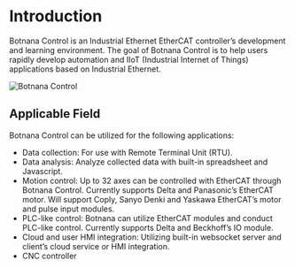 # Introduction

Botnana Control is an Industrial Ethernet EtherCAT controller’s development and learning environment. 
The goal of Botnana Control is to help users rapidly develop automation 
and IIoT (Industrial Internet of Things) applications based on Industrial Ethernet.

![Botnana Control](./botnana-a2-in-box.png)

## Applicable Field

Botnana Control can be utilized for the following applications:

* Data collection: For use with Remote Terminal Unit (RTU).
* Data analysis: Analyze collected data with built-in spreadsheet and Javascript.
* Motion control: Up to 32 axes can be controlled with EtherCAT through Botnana Control. Currently supports Delta and Panasonic’s EtherCAT motor.
 Will support Coply, Sanyo Denki and Yaskawa EtherCAT’s motor and pulse input modules.
* PLC-like control: Botnana can utilize EtherCAT modules and conduct PLC-like control. Currently supports Delta and Beckhoff’s IO module.
* Cloud and user HMI integration: Utilizing built-in websocket server and client’s cloud service or HMI integration.
* CNC controller
